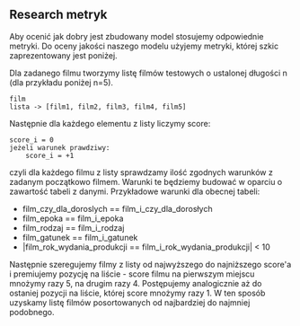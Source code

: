 ## Research metryk

Aby ocenić jak dobry jest zbudowany model stosujemy odpowiednie metryki. Do oceny
jakości naszego modelu użyjemy metryki, której szkic zaprezentowany jest 
poniżej.

Dla zadanego filmu tworzymy listę filmów testowych o ustalonej długości n 
(dla przykładu poniżej n=5).

```
film
lista -> [film1, film2, film3, film4, film5]
```

Następnie dla każdego elementu z listy liczymy score: 

```angular2html
score_i = 0
jeżeli warunek prawdziwy:
    score_i = +1
```
czyli dla każdego filmu z listy sprawdzamy ilość zgodnych warunków z zadanym początkowo filmem. Warunki 
te będziemy budować w oparciu o zawartość tabeli z danymi. Przykładowe warunki dla 
obecnej tabeli:

- film_czy_dla_doroslych == film_i_czy_dla_dorosłych
- film_epoka == film_i_epoka
- film_rodzaj == film_i_rodzaj
- film_gatunek == film_i_gatunek
- |film_rok_wydania_produkcji == film_i_rok_wydania_produkcji| < 10

Następnie szeregujemy filmy z listy od najwyższego do najniższego score'a
i premiujemy pozycję na liście - score filmu na pierwszym miejscu mnożymy razy 5,
na drugim razy 4. Postępujemy analogicznie aż do ostaniej pozycji na liście, 
której score mnożymy razy 1. W ten sposób uzyskamy listę filmów 
posortowanych od najbardziej do najmniej podobnego.
